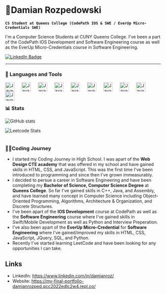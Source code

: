 # 🎸Damian Rozpedowski

**`CS Student at Queens College (CodePath IOS & SWE / EverUp Micro-Credentials SWE)`**

I'm a Computer Science Students at CUNY Queens College. I've been a part of the CodePath IOS Development and Software Engineering course as well as the EverUp Micro-Credentials course in Software Engineering. 

   <p align="left">
      <a href="https://www.linkedin.com/in/damianroz/)">
    <img src="https://img.shields.io/badge/LinkedIn-blue?style=for-the-badge&logo=linkedin&logoColor=white" alt="LinkedIn Badge"/>
  </a>
      
   </p>

---

### 🧰 Languages and Tools

<img  align="left" alt="Java" width="30px" style="padding-right:20px;" src="https://cdn.jsdelivr.net/gh/devicons/devicon/icons/python/python-plain.svg" />
<img  align="left" alt="Java" width="30px" style="padding-right:20px;" src="https://cdn.jsdelivr.net/gh/devicons/devicon/icons/java/java-original.svg"/>
<img  align="left" alt="Java" width="30px" style="padding-right:20px;" src="https://cdn.jsdelivr.net/gh/devicons/devicon/icons/cplusplus/cplusplus-plain.svg" />
<img  align="left" alt="Java" width="30px" style="padding-right:20px;" src="https://cdn.jsdelivr.net/gh/devicons/devicon/icons/html5/html5-plain.svg" />
<img  align="left" alt="Java" width="30px" style="padding-right:20px;" src="https://cdn.jsdelivr.net/gh/devicons/devicon/icons/css3/css3-plain.svg" />
<img  align="left" alt="Java" width="30px" style="padding-right:20px;" src="https://cdn.jsdelivr.net/gh/devicons/devicon/icons/javascript/javascript-plain.svg" />
<img  align="left" alt="Java" width="30px" style="padding-right:20px;" src="https://cdn.jsdelivr.net/gh/devicons/devicon/icons/swift/swift-original.svg" />
<img  align="left" alt="Java" width="30px" style="padding-right:20px;" src="https://cdn.jsdelivr.net/gh/devicons/devicon/icons/git/git-original.svg" />
<img  align="left" alt="Java" width="30px" style="padding-right:20px;" src="https://cdn.jsdelivr.net/gh/devicons/devicon/icons/github/github-original.svg" />
<img  align="left" alt="Java" width="30px" style="padding-right:20px;" src="https://cdn.jsdelivr.net/gh/devicons/devicon/icons/figma/figma-original.svg" />

<br>
<br>

#

### 📊 Stats

![GitHub stats](https://github-readme-stats.vercel.app/api?username=DamianRozpedowski&show_icons=true&title_color=D8534F&text_color=FFFFFF&icon_color=D8534F&bg_color=101010&border_color=404040&card_width=500  )

![Leetcode Stats](https://leetcard.jacoblin.cool/DamianRozpedowski?theme=dark )

#

### 👨‍💻Coding Journey
   - I started my Coding Journey in High School. I was apart of the **Web Design CTE academy** that was offered in my school and have gained skills in HTML, CSS, and JavaScript. This was the first time I've been introduced to programming and since then I've grown immeasurably.
   - I decided to persue a career in Software Engineering and have been completing my **Bachelor of Science, Computer Science Degree** at **Queens College**. So far I've gained skills in C++, Java, and Assembly, and have learned many concept in Computer Science including Object-Oriented Programming, Algorithms, Architecture & Organization, and Discrete Structures.
   - I've been apart of the **IOS Development** course at CodePath as well as the **Software Engineering** course where I've gained skills in Swift/Mobile Development as well as Python and Interview Preperation.
   - I've also been apart of the **EverUp Micro-Credential** for **Software Engineering** where I've gained/improved my skills in HTML, CSS, JavaScript, JQuery, SQL, and Python.
   - Recently I've started learning LeetCode and have been looking for any opportunities I can take.
   
## Links
 - LinkedIn: https://www.linkedin.com/in/damianroz/
 - Website: https://my-final-portfolio-damianrozped.qcc2022edlc2w4.repl.co/
